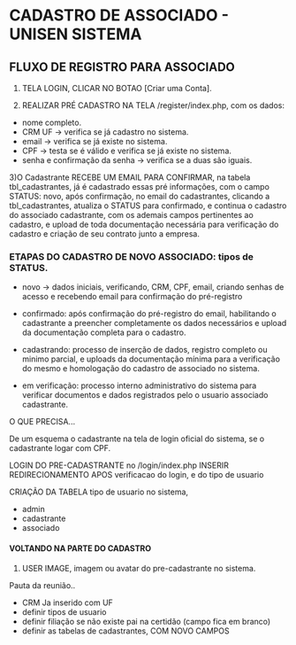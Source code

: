 # CADASTRO DE ASSOCIADO - UNISEN SISTEMA

## FLUXO DE REGISTRO PARA ASSOCIADO

1) TELA LOGIN, CLICAR NO BOTAO [Criar uma Conta].

2) REALIZAR PRÉ CADASTRO NA TELA /register/index.php, com os dados:

- nome completo.
- CRM UF -> verifica se já cadastro no sistema.
- email  -> verifica se já existe no sistema.
- CPF -> testa se é válido e verifica se já existe no sistema.
- senha e confirmação da senha -> verifica se a duas são iguais.

3)O Cadastrante RECEBE UM EMAIL PARA CONFIRMAR, na tabela tbl_cadastrantes, já é cadastrado essas pré informações, com o campo STATUS: novo, após confirmação, no email do cadastrantes, clicando a tbl_cadastrantes, atualiza o STATUS para confirmado, e continua o cadastro do associado cadastrante, com os ademais campos pertinentes ao cadastro, e upload de toda documentação necessária para verificação do cadastro e criação de seu contrato junto a empresa.


### ETAPAS DO CADASTRO DE NOVO ASSOCIADO: tipos de STATUS.

- novo -> dados iniciais, verificando, CRM, CPF, email, criando senhas de acesso e recebendo email para confirmação do pré-registro

- confirmado: após confirmação do pré-registro do email, habilitando o cadastrante a preencher completamente os dados necessários e upload da documentação completa para o cadastro.


- cadastrando: processo de inserção de dados, registro completo ou minimo parcial, e uploads da documentação mínima para a verificação do mesmo e homologação do cadastro de associado no sistema.


- em verificação: processo interno administrativo do sistema para verificar documentos e dados registrados pelo o usuario associado cadastrante.



O QUE PRECISA...


De um esquema o cadastrante na tela de login oficial do sistema, se o cadastrante logar com CPF.

LOGIN DO PRE-CADASTRANTE no /login/index.php INSERIR REDIRECIONAMENTO APOS verificacao do login, e do tipo de usuario


CRIAÇÃO DA TABELA tipo de usuario no sistema,

- admin
- cadastrante
- associado


#### VOLTANDO NA PARTE DO CADASTRO

1. USER IMAGE, imagem ou avatar do pre-cadastrante no sistema.


Pauta da reunião..

- CRM Ja inserido com UF
- definir tipos de usuario
- definir filiação se não existe pai na certidão (campo fica em branco)
- definir as tabelas de cadastrantes, COM NOVO CAMPOS